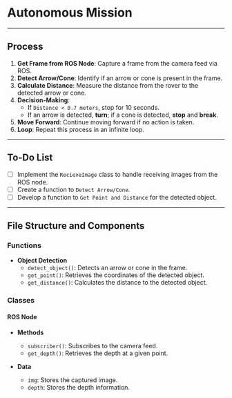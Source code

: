 # Autonomous Mission

---

## Process

1. **Get Frame from ROS Node**: Capture a frame from the camera feed via ROS.
2. **Detect Arrow/Cone**: Identify if an arrow or cone is present in the frame.
3. **Calculate Distance**: Measure the distance from the rover to the detected arrow or cone.
4. **Decision-Making**:
   - If `Distance < 0.7 meters`, stop for 10 seconds.
   - If an arrow is detected, **turn**; if a cone is detected, **stop** and **break**.
5. **Move Forward**: Continue moving forward if no action is taken.
6. **Loop**: Repeat this process in an infinite loop.

---

## To-Do List

- [ ] Implement the `RecieveImage` class to handle receiving images from the ROS node.
- [ ] Create a function to `Detect Arrow/Cone`.
- [ ] Develop a function to `Get Point and Distance` for the detected object.

---

## File Structure and Components

### Functions

- **Object Detection**
  - `detect_object()`: Detects an arrow or cone in the frame.
  - `get_point()`: Retrieves the coordinates of the detected object.
  - `get_distance()`: Calculates the distance to the detected object.

### Classes

#### ROS Node

- **Methods**
  - `subscriber()`: Subscribes to the camera feed.
  - `get_depth()`: Retrieves the depth at a given point.

- **Data**
  - `img`: Stores the captured image.
  - `depth`: Stores the depth information.
